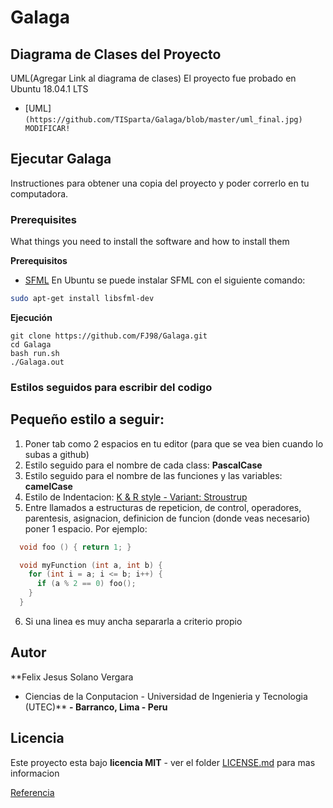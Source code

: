 # Galaga

## Diagrama de Clases del Proyecto
UML(Agregar Link al diagrama de clases)
El proyecto fue probado en Ubuntu 18.04.1 LTS
- [UML]```(https://github.com/TISparta/Galaga/blob/master/uml_final.jpg) MODIFICAR!```

## Ejecutar Galaga
Instructiones para obtener una copia del proyecto y poder correrlo en tu computadora.

### Prerequisites
What things you need to install the software and how to install them

**Prerequisitos**
- [SFML](https://www.sfml-dev.org/)
En Ubuntu se puede instalar SFML con el siguiente comando:
```bash
sudo apt-get install libsfml-dev
```

**Ejecución**
```
git clone https://github.com/FJ98/Galaga.git
cd Galaga
bash run.sh
./Galaga.out
```

### Estilos seguidos para escribir del codigo

## Pequeño estilo a seguir:

1. Poner tab como 2 espacios en tu editor (para que se vea bien cuando lo subas
   a github)
2. Estilo seguido para el nombre de cada class: **PascalCase**
3. Estilo seguido para el nombre de las funciones y las variables: **camelCase**
4. Estilo de Indentacion: [K & R style - Variant: Stroustrup](https://en.wikipedia.org/wiki/Indentation_style#Variant:_Stroustrup)
5. Entre llamados a estructuras de repeticion, de control, operadores,
   parentesis, asignacion, definicion de funcion (donde veas necesario)
   poner 1 espacio. Por ejemplo:
   
```c++
  void foo () { return 1; }

  void myFunction (int a, int b) {
    for (int i = a; i <= b; i++) {
      if (a % 2 == 0) foo();
    }
  }

```
6. Si una linea es muy ancha separarla a criterio propio

## Autor
**Felix Jesus Solano Vergara 
- Ciencias de la Conputacion - Universidad de Ingenieria y Tecnologia (UTEC)**
**- Barranco, Lima - Peru** 

## Licencia

Este proyecto esta bajo **licencia MIT** - ver el folder [LICENSE.md](LICENSE.md) para mas informacion

[Referencia](https://www.youtube.com/watch?v=dvjapcHsqXY&t=142s)
